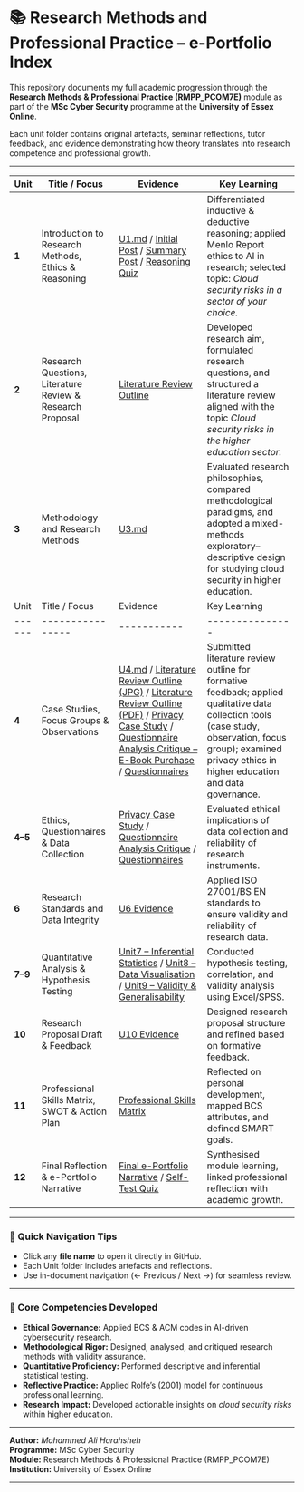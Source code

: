 # 📚 **Research Methods and Professional Practice – e-Portfolio Index**

This repository documents my full academic progression through the **Research Methods & Professional Practice (RMPP_PCOM7E)** module as part of the **MSc Cyber Security** programme at the **University of Essex Online**.

Each unit folder contains original artefacts, seminar reflections, tutor feedback, and evidence demonstrating how theory translates into research competence and professional growth.

---

| Unit | Title / Focus | Evidence | Key Learning |
|------|----------------|-----------|---------------|
| **1** | Introduction to Research Methods, Ethics & Reasoning | [U1.md](unit01/U1.md)  / [Initial Post](unit01/Initial%20Post.jpg) / [Summary Post](unit01/Summary%20Post.jpg) / [Reasoning Quiz](unit01/Reasoning%20Quiz.jpg) | Differentiated inductive & deductive reasoning; applied Menlo Report ethics to AI in research; selected topic: *Cloud security risks in a sector of your choice.* |
| **2** | Research Questions, Literature Review & Research Proposal | [Literature Review Outline](unit02/Literature%20Review%20Outline.md) | Developed research aim, formulated research questions, and structured a literature review aligned with the topic *Cloud security risks in the higher education sector.* |
| **3** | Methodology and Research Methods | [U3.md](unit03/U3.md) | Evaluated research philosophies, compared methodological paradigms, and adopted a mixed-methods exploratory–descriptive design for studying cloud security in higher education. |
| Unit | Title / Focus | Evidence | Key Learning |
|------|----------------|-----------|---------------|
| **4** | Case Studies, Focus Groups & Observations | [U4.md](unit04/U4.md) / [Literature Review Outline (JPG)](unit04/Literature%20Review%20Outline.jpg) / [Literature Review Outline (PDF)](unit04/Literature%20Review%20Outline.pdf) / [Privacy Case Study](unit04/Privcy%20case%20study%20.md) / [Questionnaire Analysis Critique – E-Book Purchase](unit04/Questionnaire%20Analysis%20Critique%20E-Book%20Purch.md) / [Questionnaires](unit04/Questionnaires.md) | Submitted literature review outline for formative feedback; applied qualitative data collection tools (case study, observation, focus group); examined privacy ethics in higher education and data governance. |
 **4–5** | Ethics, Questionnaires & Data Collection | [Privacy Case Study](unit04_05/Privcy%20case%20study%20.md) / [Questionnaire Analysis Critique](unit04_05/Questionnaire%20Analysis%20Critique%20...md) / [Questionnaires](unit04_05/Questionnaires.md) | Evaluated ethical implications of data collection and reliability of research instruments. |
| **6** | Research Standards and Data Integrity | [U6 Evidence](unit06/U6_evidence_Security_Standards.md) | Applied ISO 27001/BS EN standards to ensure validity and reliability of research data. |
| **7–9** | Quantitative Analysis & Hypothesis Testing | [Unit7 – Inferential Statistics](unit07_09/Unit7_Inferential_Statistics_and_....docx) / [Unit8 – Data Visualisation](unit07_09/Unit8_Data_Analysis_and_Visual....docx) / [Unit9 – Validity & Generalisability](unit07_09/Unit9_Validity_and_Generalisabi....docx) | Conducted hypothesis testing, correlation, and validity analysis using Excel/SPSS. |
| **10** | Research Proposal Draft & Feedback | [U10 Evidence](unit10/U10.md) | Designed research proposal structure and refined based on formative feedback. |
| **11** | Professional Skills Matrix, SWOT & Action Plan | [Professional Skills Matrix](unit11/Professional%20Skills%20Matrix.pdf) | Reflected on personal development, mapped BCS attributes, and defined SMART goals. |
| **12** | Final Reflection & e-Portfolio Narrative | [Final e-Portfolio Narrative](unit12/e-Portfolio.md) / [Self-Test Quiz](unit12/Self%20Test%20Quiz.jpg) | Synthesised module learning, linked professional reflection with academic growth. |

---

### 🧭 Quick Navigation Tips
- Click any **file name** to open it directly in GitHub.  
- Each Unit folder includes artefacts and reflections.  
- Use in-document navigation (← Previous / Next →) for seamless review.  

---

### 🧠 Core Competencies Developed
- **Ethical Governance:** Applied BCS & ACM codes in AI-driven cybersecurity research.  
- **Methodological Rigor:** Designed, analysed, and critiqued research methods with validity assurance.  
- **Quantitative Proficiency:** Performed descriptive and inferential statistical testing.  
- **Reflective Practice:** Applied Rolfe’s (2001) model for continuous professional learning.  
- **Research Impact:** Developed actionable insights on *cloud security risks* within higher education.  

---

**Author:** *Mohammed Ali Harahsheh*  
**Programme:** MSc Cyber Security  
**Module:** Research Methods & Professional Practice (RMPP_PCOM7E)  
**Institution:** University of Essex Online  

---
